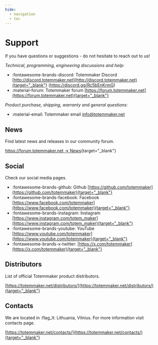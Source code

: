 ```yaml
---
hide:
  - navigation
  - toc
---
```


# Support

If you have questions or suggestions - do not hesitate to reach out to us!

_Technical, programming, engineering discussions and help:_

- :fontawesome-brands-discord: Totemmaker Discord [http://discord.totemmaker.net](http://discord.totemmaker.net){target="_blank"} <span style="-webkit-user-select: none;-ms-user-select: none;user-select: none;">(</span>https://discord.gg/Rc5bEnKrmG<span style="-webkit-user-select: none;-ms-user-select: none;user-select: none;">)</span>
- :material-forum: Totemmaker forum [https://forum.totemmaker.net](https://forum.totemmaker.net){target="_blank"}

_Product purchase, shipping, warranty and general questions:_

- :material-email: Totemmaker email <a href="mailto:info@totemmaker.net">info@totemmaker.net</a>

## News

Find latest news and releases in our community forum.

[https://forum.totemmaker.net → News](https://forum.totemmaker.net/c/news/14){target="_blank"}

## Social

Check our social media pages.

- :fontawesome-brands-github: Github [https://github.com/totemmaker](https://github.com/totemmaker){target="_blank"}
- :fontawesome-brands-facebook: Facebook [https://www.facebook.com/totemmaker](https://www.facebook.com/totemmaker){target="_blank"}
- :fontawesome-brands-instagram: Instagram [https://www.instagram.com/totem_maker](https://www.instagram.com/totem_maker){target="_blank"}
- :fontawesome-brands-youtube: YouTube [https://www.youtube.com/totemmaker](https://www.youtube.com/totemmaker){target="_blank"}
- :fontawesome-brands-x-twitter: [https://x.com/totemmaker](https://x.com/totemmaker){target="_blank"}

## Distributors

List of official Totemmaker product distributors.

[https://totemmaker.net/distributors/](https://totemmaker.net/distributors/){target="_blank"}

## Contacts

We are located in :flag_lt: Lithuania, Vilnius. For more information visit contacts page.

[https://totemmaker.net/contacts/](https://totemmaker.net/contacts/){target="_blank"}
